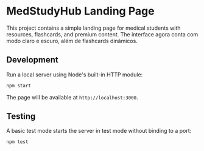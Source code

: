 # MedStudyHub Landing Page

This project contains a simple landing page for medical students with resources, flashcards, and premium content.
The interface agora conta com modo claro e escuro, além de flashcards dinâmicos.

## Development

Run a local server using Node's built-in HTTP module:

```bash
npm start
```

The page will be available at `http://localhost:3000`.

## Testing

A basic test mode starts the server in test mode without binding to a port:

```bash
npm test
```
